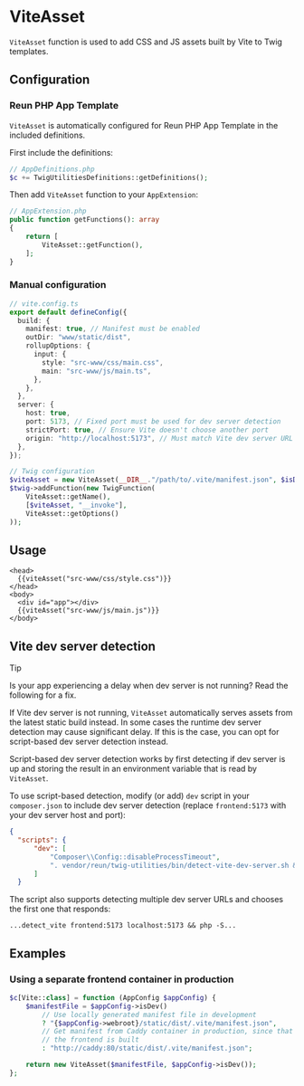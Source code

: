 # ViteAsset

`ViteAsset` function is used to add CSS and JS assets built by Vite to Twig
templates.

## Configuration

### Reun PHP App Template

`ViteAsset` is automatically configured for Reun PHP App Template in the
included definitions.

First include the definitions:

```php
// AppDefinitions.php
$c += TwigUtilitiesDefinitions::getDefinitions();
```

Then add `ViteAsset` function to your `AppExtension`:

```php
// AppExtension.php
public function getFunctions(): array
{
    return [
        ViteAsset::getFunction(),
    ];
}
```

### Manual configuration

```ts
// vite.config.ts
export default defineConfig({
  build: {
    manifest: true, // Manifest must be enabled
    outDir: "www/static/dist",
    rollupOptions: {
      input: {
        style: "src-www/css/main.css",
        main: "src-www/js/main.ts",
      },
    },
  },
  server: {
    host: true,
    port: 5173, // Fixed port must be used for dev server detection
    strictPort: true, // Ensure Vite doesn't choose another port
    origin: "http://localhost:5173", // Must match Vite dev server URL
  },
});
```

```php
// Twig configuration
$viteAsset = new ViteAsset(__DIR__."/path/to/.vite/manifest.json", $isDev);
$twig->addFunction(new TwigFunction(
    ViteAsset::getName(),
    [$viteAsset, "__invoke"],
    ViteAsset::getOptions()
));
```

## Usage

```twig
<head>
  {{viteAsset("src-www/css/style.css")}}
</head>
<body>
  <div id="app"></div>
  {{viteAsset("src-www/js/main.js")}}
</body>
```

## Vite dev server detection

> [!TIP]
>
> Is your app experiencing a delay when dev server is not running? Read the
> following for a fix.

If Vite dev server is not running, `ViteAsset` automatically serves assets from
the latest static build instead. In some cases the runtime dev server detection
may cause significant delay. If this is the case, you can opt for script-based
dev server detection instead.

Script-based dev server detection works by first detecting if dev server is up
and storing the result in an environment variable that is read by `ViteAsset`.

To use script-based detection, modify (or add) `dev` script in your
`composer.json` to include dev server detection (replace `frontend:5173` with
your dev server host and port):

```json
{
  "scripts": {
      "dev": [
          "Composer\\Config::disableProcessTimeout",
          ". vendor/reun/twig-utilities/bin/detect-vite-dev-server.sh && detect_vite frontend:5173 && php -S 0.0.0.0:8080 -t www"
      ]
  }
```

The script also supports detecting multiple dev server URLs and chooses the
first one that responds:

```
...detect_vite frontend:5173 localhost:5173 && php -S...
```

## Examples

### Using a separate frontend container in production

```php
$c[Vite::class] = function (AppConfig $appConfig) {
    $manifestFile = $appConfig->isDev()
        // Use locally generated manifest file in development
        ? "{$appConfig->webroot}/static/dist/.vite/manifest.json",
        // Get manifest from Caddy container in production, since that's where
        // the frontend is built
        : "http://caddy:80/static/dist/.vite/manifest.json";

    return new ViteAsset($manifestFile, $appConfig->isDev());
};
```
